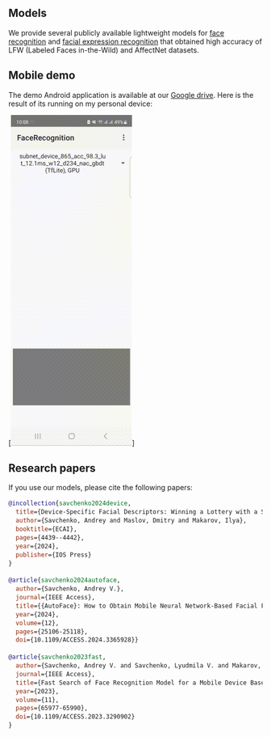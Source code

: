 ## Models
We provide several publicly available lightweight models for [face recognition](models/face_recognition) and [facial expression recognition](models/face_expressions) that obtained high accuracy of LFW (Labeled Faces in-the-Wild) and AffectNet datasets.

## Mobile demo
The demo Android application is available at our [Google drive](https://drive.google.com/drive/folders/1D6z7zeWxFXh63Njm9Y4t4Kt1uf5OfgrT?usp=sharing). Here is the result of its running on my personal device:

[![Demo facial processing](mobile/demo.gif)]

## Research papers

If you use our models, please cite the following papers:

```BibTex
@incollection{savchenko2024device,
  title={Device-Specific Facial Descriptors: Winning a Lottery with a SuperNet},
  author={Savchenko, Andrey and Maslov, Dmitry and Makarov, Ilya},
  booktitle={ECAI},
  pages={4439--4442},
  year={2024},
  publisher={IOS Press}
}

@article{savchenko2024autoface,
  author={Savchenko, Andrey V.},
  journal={IEEE Access}, 
  title={{AutoFace}: How to Obtain Mobile Neural Network-Based Facial Feature Extractor in Less Than 10 Minutes?}, 
  year={2024},
  volume={12},
  pages={25106-25118},
  doi={10.1109/ACCESS.2024.3365928}}

@article{savchenko2023fast,
  author={Savchenko, Andrey V. and Savchenko, Lyudmila V. and Makarov, Ilya},
  journal={IEEE Access}, 
  title={Fast Search of Face Recognition Model for a Mobile Device Based on Neural Architecture Comparator}, 
  year={2023},
  volume={11},
  pages={65977-65990},
  doi={10.1109/ACCESS.2023.3290902}
}
```
